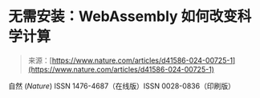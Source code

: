 <!--yml

category: 未分类

date: 2024-05-27 14:53:00

-->

# 无需安装：WebAssembly 如何改变科学计算

> 来源：[https://www.nature.com/articles/d41586-024-00725-1](https://www.nature.com/articles/d41586-024-00725-1)

自然 (*Nature*) ISSN 1476-4687（在线版）ISSN 0028-0836（印刷版）

